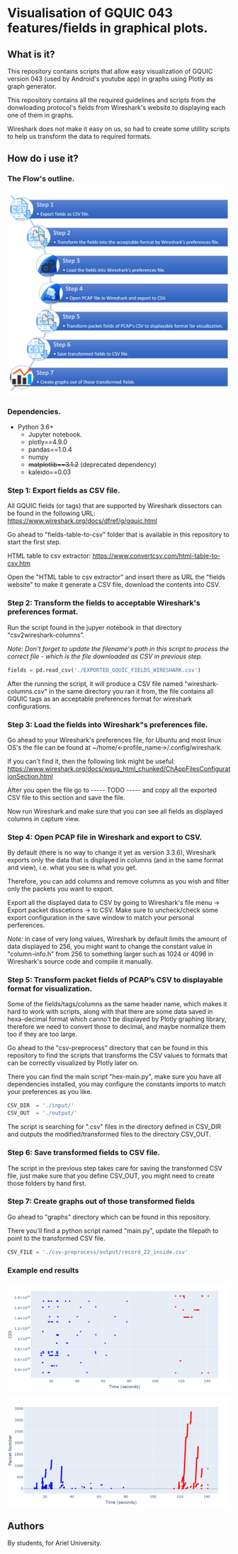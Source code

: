 # Visualisation of GQUIC 043 features/fields in graphical plots.
## What is it?
This repository contains scripts that allow easy visualization of GQUIC version 043 (used by Android's youtube app) in graphs using Plotly as graph generator.

This repository contains all the required guidelines and scripts from the donwloading protocol's fields from Wireshark's website to displaying each one of them in graphs.

Wireshark does not make it easy on us, so had to create some utillity scripts to help us transform the data to required formats.
## How do i use it?
### The Flow's outline.
![Flow](./readme-media/flowexport.png)

### Dependencies.
- Python 3.6+
    - Jupyter notebook.
    - plotly==4.9.0
    - pandas==1.0.4
    - numpy
    - ~~matplotlib==3.1.2~~ (deprecated dependency)
    - kaleido==0.03

### Step 1: Export fields as CSV file.
All GQUIC fields (or tags) that are supported by Wireshark dissectors can be found in the following URL:
https://www.wireshark.org/docs/dfref/g/gquic.html

Go ahead to "fields-table-to-csv" folder that is available in this repository to start the first step.

HTML table to csv extractor: https://www.convertcsv.com/html-table-to-csv.htm

Open the "HTML table to csv extractor" and insert there as URL the "fields website" to make it generate a CSV file, download the contents into CSV.

### Step 2: Transform the fields to acceptable Wireshark's preferences format.
Run the script found in the jupyer notebook in that directory "csv2wireshark-columns".

*Note: Don't forget to update the filename's path in this script to process the correct file - which is the file downloaded as CSV in previous step.*

``` python
fields = pd.read_csv('./EXPORTED_GQUIC_FIELDS_WIRESHARK.csv')
```


After the running the script, it will produce a CSV file named "wireshark-columns.csv" in the same directory you ran it from, the file contains all GQUIC tags as an acceptable preferences format for wireshark configurations.


### Step 3:  Load the fields into Wireshark"s preferences file.
Go ahead to your Wireshark's preferences file, for Ubuntu and most linux OS's the file can be found at ~/home/<-profile_name->/.config/wireshark.

If you can't find it, then the following link might be useful:
https://www.wireshark.org/docs/wsug_html_chunked/ChAppFilesConfigurationSection.html

After you open the file go to ----- TODO -----
and copy all the exported CSV file to this section and save the file.

Now run Wireshark and make sure that you can see all fields as displayed columns in capture view.

### Step 4: Open PCAP file in Wireshark and export to CSV.
By default (there is no way to change it yet as version 3.3.6), Wireshark exports only the data that is displayed in columns (and in the same format and view), i.e. what you see is what you get.

Therefore, you can add columns and remove columns as you wish and filter only the packets you want to export.

Export all the displayed data to CSV by going to Wireshark's file menu -> Export packet disscetions -> to CSV.
Make sure to uncheck/check some export configuration in the save window to match your personal perferences.

*Note:* in case of very long values, Wireshark by default limits the amount of data displayed to 256, you might want to change the constant value in "column-info.h" from 256 to something larger such as 1024 or 4096 in Wireshark's source code and compile it manually.

### Step 5: Transform packet fields of PCAP’s CSV to displayable format for visualization.
Some of the fields/tags/columns as the same header name, which makes it hard to work with scripts, along with that there are some data saved in hexa-decimal format which canno't be displayed by Plotly graphing library, therefore we need to convert those to decimal, and maybe normalize them too if they are too large.

Go ahead to the "csv-preprocess" directory that can be found in this repository to find the scripts that transforms the CSV values to formats that can be correctly visualized by Plotly later on.

There you can find the main script "hex-main.py", make sure you have all dependencies installed, you may configure the constants
imports to match your preferences as you like.
``` python
CSV_DIR  = './input/'
CSV_OUT  = './output/'
```

The script is searching for ".csv" files in the directory defined in CSV_DIR and outputs the modified/transformed files to the directory CSV_OUT.

### Step 6: Save transformed fields to CSV file.
The script in the previous step takes care for saving the transformed CSV file, just make sure that you define CSV_OUT, you might need to create those folders by hand first.

### Step 7: Create graphs out of those transformed fields
Go ahead to "graphs" directory which can be found in this repository.

There you'll find a python script named "main.py", update the filepath to point to the transformed CSV file.
``` python
CSV_FILE = './csv-preprocess/output/record_22_inside.csv'
```
### Example end results
![CID](./readme-media/img_example_CID.png)

![CID](./readme-media/img_example_Packet_Number.png)

## Authors
By students, for Ariel University.